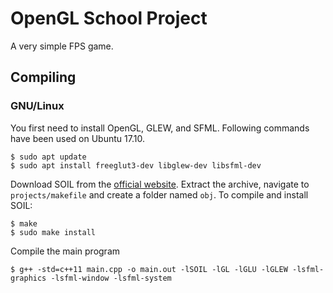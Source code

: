 # OpenGL School Project
A very simple FPS game.

## Compiling
### GNU/Linux
You first need to install OpenGL, GLEW, and SFML. Following commands have been used on Ubuntu 17.10.
```
$ sudo apt update
$ sudo apt install freeglut3-dev libglew-dev libsfml-dev
```
Download SOIL from the [official website](http://www.lonesock.net/soil.html).
Extract the archive, navigate to `projects/makefile` and create a folder named `obj`.
To compile and install SOIL:
```
$ make
$ sudo make install
```
Compile the main program
```
$ g++ -std=c++11 main.cpp -o main.out -lSOIL -lGL -lGLU -lGLEW -lsfml-graphics -lsfml-window -lsfml-system
```
